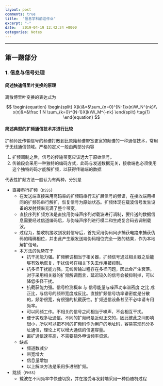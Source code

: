 ```yaml
---
layout: post
comments: true
title:  "信息学科前沿作业"
excerpt: "-"
date:   2019-04-19 12:42:24 +0000
categories: Notes
---
```


<script type="text/javascript"
  src="https://cdn.mathjax.org/mathjax/latest/MathJax.js?config=TeX-AMS-MML_HTMLorMML">
</script>
---

## 第一题部分

### 1. 信息与信号处理

#### 简述快速傅里叶变换的原理

离散傅里叶变换的表达式为


$$
\begin{equation}
\begin{split}
X(k)&=&\sum_{n=0}^{N-1}x(n)W_N^{nk}\\
x(n)&=&\frac 1 N \sum_{k=0}^{N-1}X(k)W_M^{-nk}
\end{split}
\tag{1}
\end{equation}
$$




#### 简述典型的扩频通信技术并进行比较

扩频师匠传输信号的频谱打散到比原始频谱带宽更宽的频谱的一种通信技术，常用于无线通信领域。严格的定义一般由两部分内容

1. 扩频调制之后，信号的传输带宽应该远大于原始信号。
2. 传输段会采用一种独特的编码方式，此码与发送数据无关，接收端也必须使用这个独特的码才能解扩频，以获得传输端的数据

代表性扩频方法一般认为有两种，分别是

- 直接串行扩频（`DSSS`）
    - 在发送端直接采用高码率的扩频码串行去扩展信号的频谱，在接收端用相同的扩频码串行解扩，恢复信号为原始状态。扩频体现在载波信号发生设备的发射频率充满了整个带宽。
    - 直接序列扩频方法是直接用伪噪声序列对载波进行调制，要传送的数据信息需要经过信道编码后，与伪噪声序列进行模二和生成复合码去调制载波。
    - 过程为，接收机接收到发射信号后，首先采用伪码同步捕获电路来捕获伪码的精确相位，并由此产生跟发送端伪码相位完全一致的结果，作为本地解扩信号。
    - 本方法的优势在于
        - 抗干扰能力强。扩频解调相当于相关器，扩频信号通过相关器之后能够有效地恢复，干扰信号在相关下失去作用被抑制。
        - 抗多径干扰能力强。无线传输过程存在多径问题，因此会产生衰落。对于采用相关器的扩频解调而言，延迟较久的信号会被抑制掉，可以降低多径干扰。
        - 抗截获能力强。信号检测概率  与   信号能量与噪声功率谱密度  之比 成正比，与信号的频带宽度成反比。直接扩频信号功率谱密度是分散的，频带很宽，有很强的抗截获性。扩频通信设备甚至不必申请专用频率。
        - 可以同频工作。不相关的信号之间相当于噪声，不会相互干扰。
        - 便于实现多址通信。不同的扩频码是近似正交的，因此彼此之间影响很小，所以可以把不同的扩频码作为用户的地址码，容易实现码分多址通信，理论上可以增大通信的信道容量。
        - 直扩通信速率高，不需要额外申请频率资源。
    - 缺点
        - 频道数减少
        - 带宽增大
        - 信息量增加
        - 以上解决方法是采用多进制扩频。
- 跳频（`FHSS`）
    - 载波在不同频率中快速切换，并在接受与发射端采用一种伪随机过程

